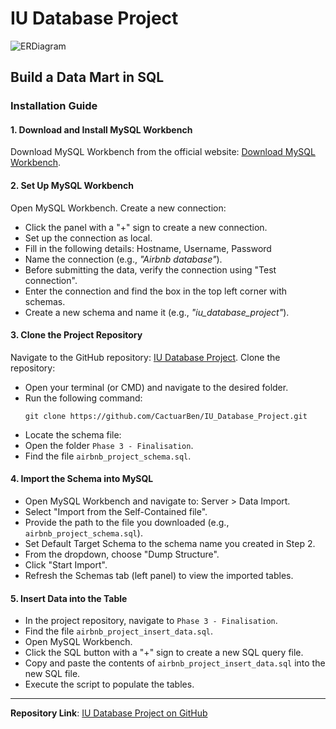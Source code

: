 # IU Database Project

![ERDiagram](https://github.com/user-attachments/assets/7b5b26c1-c9d5-4749-a35c-445863ebe701)


## Build a Data Mart in SQL

### Installation Guide

#### 1. Download and Install MySQL Workbench
Download MySQL Workbench from the official website: [Download MySQL Workbench](https://dev.mysql.com/downloads/workbench/).

#### 2. Set Up MySQL Workbench
Open MySQL Workbench.
Create a new connection:
- Click the panel with a "+" sign to create a new connection.
- Set up the connection as local.
- Fill in the following details: Hostname, Username, Password
- Name the connection (e.g., *"Airbnb database"*).
- Before submitting the data, verify the connection using "Test connection".
- Enter the connection and find the box in the top left corner with schemas.
- Create a new schema and name it (e.g., *"iu_database_project"*).

#### 3. Clone the Project Repository
Navigate to the GitHub repository: [IU Database Project](https://github.com/CactuarBen/IU_Database_Project).
Clone the repository:
- Open your terminal (or CMD) and navigate to the desired folder.
- Run the following command:
     ```
     git clone https://github.com/CactuarBen/IU_Database_Project.git
     ```
- Locate the schema file:
- Open the folder `Phase 3 - Finalisation`.
- Find the file `airbnb_project_schema.sql`.

#### 4. Import the Schema into MySQL
- Open MySQL Workbench and navigate to: Server > Data Import.
- Select "Import from the Self-Contained file".
- Provide the path to the file you downloaded (e.g., `airbnb_project_schema.sql`).
- Set Default Target Schema to the schema name you created in Step 2.
- From the dropdown, choose "Dump Structure".
- Click "Start Import".
- Refresh the Schemas tab (left panel) to view the imported tables.

#### 5. Insert Data into the Table
- In the project repository, navigate to `Phase 3 - Finalisation`.
- Find the file `airbnb_project_insert_data.sql`.
- Open MySQL Workbench.
- Click the SQL button with a "+" sign to create a new SQL query file.
- Copy and paste the contents of `airbnb_project_insert_data.sql` into the new SQL file.
- Execute the script to populate the tables.

---
**Repository Link**: [IU Database Project on GitHub](https://github.com/CactuarBen/IU_Database_Project)
